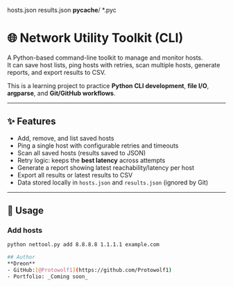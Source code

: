 hosts.json
results.json
__pycache__/
*.pyc
# 🌐 Network Utility Toolkit (CLI)

A Python-based command-line toolkit to manage and monitor hosts.  
It can save host lists, ping hosts with retries, scan multiple hosts, generate reports, and export results to CSV.  

This is a learning project to practice **Python CLI development**, **file I/O**, **argparse**, and **Git/GitHub workflows**.

---

## ✨ Features
- Add, remove, and list saved hosts
- Ping a single host with configurable retries and timeouts
- Scan all saved hosts (results saved to JSON)
- Retry logic: keeps the **best latency** across attempts
- Generate a report showing latest reachability/latency per host
- Export all results or latest results to CSV
- Data stored locally in `hosts.json` and `results.json` (ignored by Git)

---

## 🚀 Usage

### Add hosts
```bash
python nettool.py add 8.8.8.8 1.1.1.1 example.com

## Author
**Dreon**
- GitHub:[@Protowolf1](https://github.com/Protowolf1)
- Portfolio: _Coming soon_